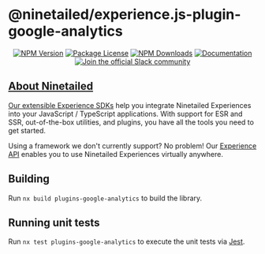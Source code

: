 # @ninetailed/experience.js-plugin-google-analytics

<!--Insert badges begin-->
<!--GENERATED TEXT - DO NOT EDIT HERE -->
<p align="center">
<a href="https://www.npmjs.com/package/@ninetailed/experience.js-plugin-google-analytics"><img src="https://img.shields.io/npm/v/@ninetailed/experience.js-plugin-google-analytics.svg" alt="NPM Version" /></a>
<a href="https://www.npmjs.com/package/@ninetailed/experience.js-plugin-google-analytics"><img src="https://img.shields.io/npm/l/@ninetailed/experience.js-plugin-google-analytics.svg" alt="Package License" /></a>
<a href="https://www.npmjs.com/package/@ninetailed/experience.js-plugin-google-analytics"><img src="https://img.shields.io/npm/dm/@ninetailed/experience.js-plugin-google-analytics.svg" alt="NPM Downloads" /></a>
<a href="https://docs.ninetailed.io/" target="_blank"><img src="https://img.shields.io/badge/%F0%9F%93%96-Documentation-green.svg" alt="Documentation"/></a>
<a href="ninetailed-community.slack.com" target="_blank"><img src="https://img.shields.io/badge/Slack-Ninetailed%20Community-blue.svg" alt="Join the official Slack community"/>
</p>

<!--Insert badges end-->

<!--Insert template begin-->
<!--GENERATED TEXT - DO NOT EDIT HERE -->

## About Ninetailed

Our extensible [Experience SDKs](https://docs.ninetailed.io/#getting-started-for-developers) help you integrate Ninetailed Experiences into your JavaScript / TypeScript applications. With support for ESR and SSR, out-of-the-box utilities, and plugins, you have all the tools you need to get started.

Using a framework we don't currently support? No problem! Our [Experience API](https://docs.ninetailed.io/for-developers/experience-api) enables you to use Ninetailed Experiences virtually anywhere.

<!--Insert template end-->

## Building

Run `nx build plugins-google-analytics` to build the library.

## Running unit tests

Run `nx test plugins-google-analytics` to execute the unit tests via [Jest](https://jestjs.io).
